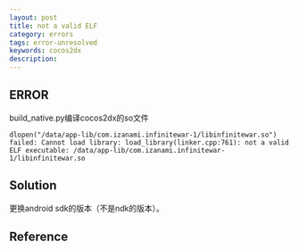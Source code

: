 ```yaml
---
layout: post
title: not a valid ELF
category: errors
tags: error-unresolved
keywords: cocos2dx
description: 
---	
```



## ERROR

build_native.py编译cocos2dx的so文件

```
dlopen("/data/app-lib/com.izanami.infinitewar-1/libinfinitewar.so") failed: Cannot load library: load_library(linker.cpp:761): not a valid ELF executable: /data/app-lib/com.izanami.infinitewar-1/libinfinitewar.so
```


## Solution

更换android sdk的版本（不是ndk的版本）。

## Reference